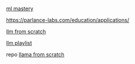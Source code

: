 [ml mastery](https://machinelearningmastery.com/7-free-resource-to-master-llms/)

https://parlance-labs.com/education/applications/

[llm from scratch](https://www.youtube.com/watch?v=Xpr8D6LeAtw&list=PLPTV0NXA_ZSgsLAr8YCgCwhPIJNNtexWu)

[llm playlist](https://youtube.com/playlist?list=PLqGkIjcOyrGnjyBHl4GE2S9kX47X96FH-&si=yt2qShph6utAi34M)

repo [llama from scratch](https://github.com/naklecha/llama3-from-scratch?tab=readme-ov-file)



